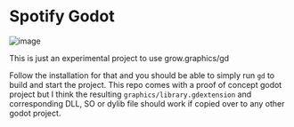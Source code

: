 # Spotify Godot

![image](https://github.com/devnull-twitch/godot-spotify/assets/97809736/5685f133-4634-403a-aa03-b4b281dca119)

This is just an experimental project to use grow.graphics/gd 

Follow the installation for that and you should be able to simply run `gd` to build and start the project. This repo comes with a proof of concept godot project but I think the resulting `graphics/library.gdextension` and corresponding DLL, SO or dylib file should work if copied over to any other godot project.